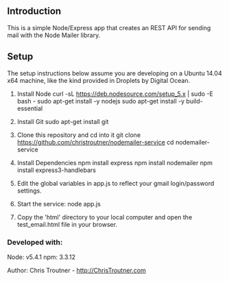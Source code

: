 ## Introduction

This is a simple Node/Express app that creates an REST API for sending mail with the Node Mailer library.

## Setup
The setup instructions below assume you are developing on a Ubuntu 14.04 x64 machine, like the kind provided in Droplets by Digital Ocean.

1) Install Node
    curl -sL https://deb.nodesource.com/setup_5.x | sudo -E bash -
    sudo apt-get install -y nodejs
    sudo apt-get install -y build-essential
    
2) Install Git
    sudo apt-get install git

3) Clone this repository and cd into it
    git clone https://github.com/christroutner/nodemailer-service
    cd nodemailer-service
    
4) Install Dependencies
    npm install express
    npm install nodemailer
    npm install express3-handlebars
    
5) Edit the global variables in app.js to reflect your gmail login/password settings.

6) Start the service:
    node app.js
    
7) Copy the 'html' directory to your local computer and open the test_email.html file in your browser.
    

### Developed with:
Node: v5.4.1
npm: 3.3.12
    
    

Author: Chris Troutner - http://ChrisTroutner.com

